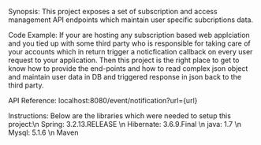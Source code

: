Synopsis:
This project exposes a set of subscription and access management API endpoints which maintain user specific subcriptions data.

Code Example:
If your are hosting any subscription based web applciation and you tied up with some third party who is responsible for taking care of 
your accounts which in return trigger a noticfication callback on every user request to your application. Then this project is the right 
place to get to know how to provide the end-points and how to read complex json object and maintain user data in DB and triggered response
in json back to the third party.

API Reference:
localhost:8080/event/notification?url={url}

Instructions:
Below are the libraries which were needed to setup this project:\n
Spring: 3.2.13.RELEASE \n
Hibernate: 3.6.9.Final \n
java: 1.7 \n
Mysql: 5.1.6 \n
Maven 

